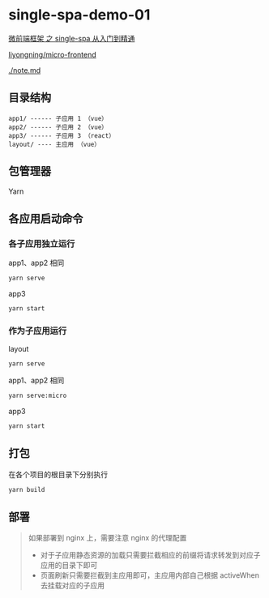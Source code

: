 # single-spa-demo-01

[微前端框架 之 single-spa 从入门到精通](https://juejin.cn/post/6862661545592111111)

[liyongning/micro-frontend](https://github.com/liyongning/micro-frontend)

[./note.md](./note.md)

## 目录结构

```
app1/ ------ 子应用 1 （vue）
app2/ ------ 子应用 2 （vue）
app3/ ------ 子应用 3 （react）
layout/ ---- 主应用 （vue）
```

## 包管理器

Yarn

## 各应用启动命令

### 各子应用独立运行

app1、app2 相同

```bash
yarn serve
```

app3

```bash
yarn start
```

### 作为子应用运行

layout

```bash
yarn serve
```

app1、app2 相同

```bash
yarn serve:micro
```

app3

```bash
yarn start
```

## 打包

在各个项目的根目录下分别执行

```bash
yarn build
```

## 部署

> 如果部署到 nginx 上，需要注意 nginx 的代理配置
>
> - 对于子应用静态资源的加载只需要拦截相应的前缀将请求转发到对应子应用的目录下即可
> - 页面刷新只需要拦截到主应用即可，主应用内部自己根据 activeWhen 去挂载对应的子应用
